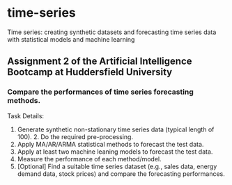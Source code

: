 # time-series
Time series: creating synthetic datasets and forecasting time series data with statistical models and machine learning

## Assignment 2 of the Artificial Intelligence Bootcamp at Huddersfield University

### Compare the performances of time series forecasting methods.

Task Details:
1. Generate synthetic non-stationary time series data (typical length of 100). 2. Do the required pre-processing.
3. Apply MA/AR/ARMA statistical methods to forecast the test data.
4. Apply at least two machine leaning models to forecast the test data.
5. Measure the performance of each method/model.
6. [Optional] Find a suitable time series dataset (e.g., sales data, energy demand data, stock prices) and compare the forecasting performances.
